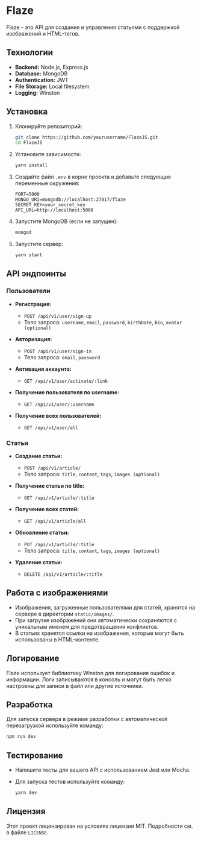 # Flaze

Flaze - это API для создания и управления статьями с поддержкой изображений и HTML-тегов.

## Технологии

- **Backend:** Node.js, Express.js
- **Database:** MongoDB
- **Authentication:** JWT
- **File Storage:** Local filesystem
- **Logging:** Winston

## Установка

1. Клонируйте репозиторий:

   ```bash
   git clone https://github.com/yourusername/FlazeJS.git
   cd FlazeJS
   ```

2. Установите зависимости:

   ```bash
   yarn install 
   ```

3. Создайте файл `.env` в корне проекта и добавьте следующие переменные окружения:

   ```plaintext
   PORT=5000
   MONGO_URI=mongodb://localhost:27017/flaze
   SECRET_KEY=your_secret_key
   API_URL=http://localhost:5000
   ```

4. Запустите MongoDB (если не запущен):

   ```bash
   mongod
   ```

5. Запустите сервер:

   ```bash
   yarn start
   ```

## API эндпоинты

### Пользователи

- **Регистрация:**
  - `POST /api/v1/user/sign-up`
  - Тело запроса: `username`, `email`, `password`, `birthDate`, `bio`, `avatar (optional)`

- **Авторизация:**
  - `POST /api/v1/user/sign-in`
  - Тело запроса: `email`, `password`

- **Активация аккаунта:**
  - `GET /api/v1/user/activate/:link`

- **Получение пользователя по username:**
  - `GET /api/v1/user/:username`

- **Получение всех пользователей:**
  - `GET /api/v1/user/all`

### Статьи

- **Создание статьи:**
  - `POST /api/v1/article/`
  - Тело запроса: `title`, `content`, `tags`, `images (optional)`

- **Получение статьи по title:**
  - `GET /api/v1/article/:title`

- **Получение всех статей:**
  - `GET /api/v1/article/all`

- **Обновление статьи:**
  - `PUT /api/v1/article/:title`
  - Тело запроса: `title`, `content`, `tags`, `images (optional)`

- **Удаление статьи:**
  - `DELETE /api/v1/article/:title`

## Работа с изображениями

- Изображения, загруженные пользователями для статей, хранятся на сервере в директории `static/images/`.
- При загрузке изображений они автоматически сохраняются с уникальным именем для предотвращения конфликтов.
- В статьях хранятся ссылки на изображения, которые могут быть использованы в HTML-контенте.

## Логирование

Flaze использует библиотеку Winston для логирования ошибок и информации. Логи записываются в консоль и могут быть легко настроены для записи в файл или другие источники.

## Разработка

Для запуска сервера в режиме разработки с автоматической перезагрузкой используйте команду:

```bash
npm run dev
```

## Тестирование

- Напишите тесты для вашего API с использованием Jest или Mocha.
- Для запуска тестов используйте команду:

  ```bash
  yarn dev
  ```

## Лицензия

Этот проект лицензирован на условиях лицензии MIT. Подробности см. в файле `LICENSE`.
```